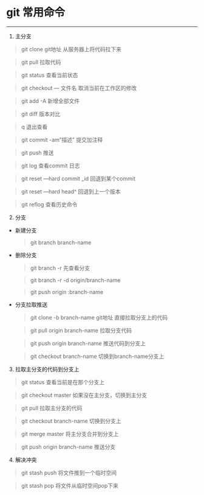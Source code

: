 # git 常用命令
- - - - - - - - - 
1. 主分支
  > git clone git地址 从服务器上将代码拉下来

  > git pull 拉取代码

  > git status 查看当前状态

  > git checkout — 文件名 取消当前在工作区的修改

  > git add -A 新增全部文件

  > git diff 版本对比

  > q 退出查看

  > git commit -am”描述” 提交加注释

  > git push 推送

  > git log 查看commit 日志

  > git reset —hard commit _id 回退到某个commit

  > git reset —hard head^ 回退到上一个版本

  > git reflog 查看历史命令

2. 分支
 * 新建分支

   > git branch branch-name

 * 删除分支

   > git branch -r 先查看分支

   > git branch -r -d origin/branch-name

   > git push origin :branch-name

 * 分支拉取推送

   > git clone -b branch-name git地址 直接拉取分支上的代码

   > git pull origin branch-name 拉取分支代码

   > git push origin branch-name 推送代码到分支上

   > git checkout branch-name 切换到branch-name分支上

3. 拉取主分支的代码到分支上

  > git status 查看当前是在那个分支上

  > git checkout master 如果没在主分支，切换到主分支

  > git pull 拉取主分支的代码

  > git checkout branch-name 切换到分支上

  > git merge master 将主分支合并到分支上

  > git push origin branch-name 推送分支

4. 解决冲突

  > git stash push 将文件推到一个临时空间
  
  > git stash pop 将文件从临时空间pop下来
